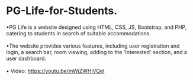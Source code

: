 # PG-Life-for-Students.
•PG Life is a website designed using HTML, CSS, JS, Bootstrap, and PHP, catering to students in search of
suitable accommodations.<br/><br/>
•The website provides various features, including user registration and login, a search bar, room viewing,
adding to the 'Interested' section, and a user dashboard.<br/><br/>
• Video: https://youtu.be/mWjZWHiVQeI
